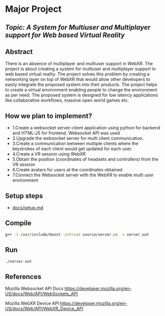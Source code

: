 # Major Project

## _Topic: A System for Multiuser and Multiplayer support for Web based Virtual Reality_

## Abstract

There is an absence of multiplayer and multiuser support in WebXR. The project is about creating a system for multiuser and multiplayer support in web based virtual reality. The project solves this problem by creating a networking layer on top of WebXR that would allow other developers to easily integrate the proposed system into their products. The project helps to create a virtual environment enabling people to change the environment as per need. The proposed system is designed for low latency applications like collaborative workflows, massive open world games etc.

## How we plan to implement?

- 1.Create a websocket server-client application using python for backend and HTML-JS for frontend. Websocket API was used
- 2.Upgrade the websocket server for multi client communication.
- 3.Create a communication between multiple clients where the keystrokes of each client would get updated for each user.
- 4.Create a VR session using WebXR
- 5.Obtain the position (coordinates of headsets and controllers) from the VR session
- 6.Create avatars for users at the coordinates obtained
- 7.Connect the Websocket server with the WebXR to enable multi user environment


## Setup steps

- [docs/setup.md](./docs/setup.md)

## Compile

```sh
g++ -I /usr/include/boost -pthread source/server.cc -o server.out
```

## Run

```sh
./server.out
```
## References
Mozilla Websocket API Docs
https://developer.mozilla.org/en-US/docs/Web/API/WebSockets_API

Mozilla WebXR Device API
https://developer.mozilla.org/en-US/docs/Web/API/WebXR_Device_API


